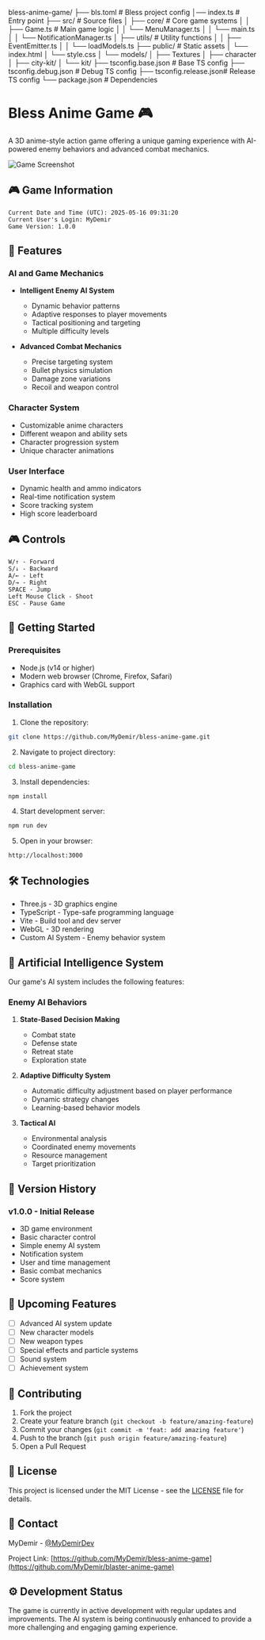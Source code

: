 bless-anime-game/
├── bls.toml              # Bless project config
│── index.ts               # Entry point
├── src/                  # Source files
│   ├── core/            # Core game systems
│   │   ├── Game.ts      # Main game logic
│   │   └── MenuManager.ts
│   │   └── main.ts
│   │   └── NotificationManager.ts
│   ├── utils/           # Utility functions
│   │   ├── EventEmitter.ts
│   │   └── loadModels.ts
├── public/              # Static assets
│   └── index.html
│   └── style.css
│   └── models/
│      ├── Textures
│      ├── character
│      ├── city-kit/
│      └── kit/
├── tsconfig.base.json   # Base TS config
├── tsconfig.debug.json  # Debug TS config
├── tsconfig.release.json# Release TS config
└── package.json         # Dependencies


# Bless Anime Game 🎮

A 3D anime-style action game offering a unique gaming experience with AI-powered enemy behaviors and advanced combat mechanics.

![Game Screenshot](./assets/screenshots/game-preview.png)

## 🎮 Game Information
```
Current Date and Time (UTC): 2025-05-16 09:31:20
Current User's Login: MyDemir
Game Version: 1.0.0
```

## 🌟 Features

### AI and Game Mechanics

- **Intelligent Enemy AI System**
  - Dynamic behavior patterns
  - Adaptive responses to player movements
  - Tactical positioning and targeting
  - Multiple difficulty levels

- **Advanced Combat Mechanics**
  - Precise targeting system
  - Bullet physics simulation
  - Damage zone variations
  - Recoil and weapon control

### Character System

- Customizable anime characters
- Different weapon and ability sets
- Character progression system
- Unique character animations

### User Interface

- Dynamic health and ammo indicators
- Real-time notification system
- Score tracking system
- High score leaderboard

## 🎮 Controls

```
W/↑ - Forward
S/↓ - Backward
A/← - Left
D/→ - Right
SPACE - Jump
Left Mouse Click - Shoot
ESC - Pause Game
```

## 🚀 Getting Started

### Prerequisites

- Node.js (v14 or higher)
- Modern web browser (Chrome, Firefox, Safari)
- Graphics card with WebGL support

### Installation

1. Clone the repository:
```bash
git clone https://github.com/MyDemir/bless-anime-game.git
```

2. Navigate to project directory:
```bash
cd bless-anime-game
```

3. Install dependencies:
```bash
npm install
```

4. Start development server:
```bash
npm run dev
```

5. Open in your browser:
```
http://localhost:3000
```

## 🛠 Technologies

- Three.js - 3D graphics engine
- TypeScript - Type-safe programming language
- Vite - Build tool and dev server
- WebGL - 3D rendering
- Custom AI System - Enemy behavior system

## 🤖 Artificial Intelligence System

Our game's AI system includes the following features:

### Enemy AI Behaviors

1. **State-Based Decision Making**
   - Combat state
   - Defense state
   - Retreat state
   - Exploration state

2. **Adaptive Difficulty System**
   - Automatic difficulty adjustment based on player performance
   - Dynamic strategy changes
   - Learning-based behavior models

3. **Tactical AI**
   - Environmental analysis
   - Coordinated enemy movements
   - Resource management
   - Target prioritization

## 📝 Version History

### v1.0.0 - Initial Release

- 3D game environment
- Basic character control
- Simple enemy AI system
- Notification system
- User and time management
- Basic combat mechanics
- Score system

## 🎯 Upcoming Features

- [ ] Advanced AI system update
- [ ] New character models
- [ ] New weapon types
- [ ] Special effects and particle systems
- [ ] Sound system
- [ ] Achievement system

## 👥 Contributing

1. Fork the project
2. Create your feature branch (`git checkout -b feature/amazing-feature`)
3. Commit your changes (`git commit -m 'feat: add amazing feature'`)
4. Push to the branch (`git push origin feature/amazing-feature`)
5. Open a Pull Request

## 📜 License

This project is licensed under the MIT License - see the [LICENSE](LICENSE) file for details.

## 🤝 Contact

MyDemir - [@MyDemirDev](https://twitter.com/MyDemirDev)

Project Link: [https://github.com/MyDemir/bless-anime-game](https://github.com/MyDemir/blaster-anime-game)

## ⚙️ Development Status

The game is currently in active development with regular updates and improvements. The AI system is being continuously enhanced to provide a more challenging and engaging gaming experience.
